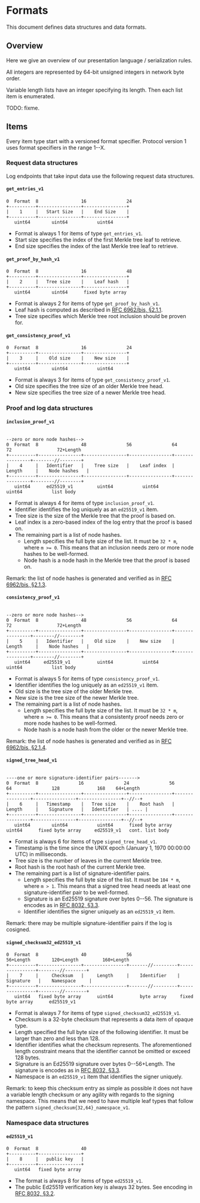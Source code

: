 # Formats
This document defines data structures and data formats.

## Overview
Here we give an overview of our presentation language / serialization rules.

All integers are represented by 64-bit unsigned integers in network byte order.

Variable length lists have an integer specifying its length.  Then each list
item is enumerated.

TODO: fixme.

## Items
Every item type start with a versioned format specifier.  Protocol version 1
uses format specifiers in the range 1--X.

### Request data structures
Log endpoints that take input data use the following request data structures.

#### `get_entries_v1`
```
0  Format  8                16               24
+----------+----------------+----------------+
|    1     |   Start Size   |    End Size    |
+----------+----------------+----------------+
   uint64        uint64           uint64
```
- Format is always 1 for items of type `get_entries_v1`.
- Start size specifies the index of the first Merkle tree leaf to retrieve.
- End size specifies the index of the last Merkle tree leaf to retrieve.

#### `get_proof_by_hash_v1`
```
0  Format  8                16               48
+----------+----------------+----------------+
|    2     |   Tree size    |    Leaf hash   |
+----------+----------------+----------------+
   uint64        uint64      fixed byte array
```
- Format is always 2 for items of type `get_proof_by_hash_v1`.
- Leaf hash is computed as described in [RFC 6962/bis, §2.1.1](https://tools.ietf.org/html/draft-ietf-trans-rfc6962-bis-35#section-2.1.1).
- Tree size specifies which Merkle tree root inclusion should be proven for.

#### `get_consistency_proof_v1`
```
0  Format  8                16               24
+----------+----------------+----------------+
|    3     |    Old size    |    New size    |
+----------+----------------+----------------+
   uint64        uint64           uint64
```
- Format is always 3 for items of type `get_consistency_proof_v1`.
- Old size specifies the tree size of an older Merkle tree head.
- New size specifies the tree size of a newer Merkle tree head.

### Proof and log data structures
#### `inclusion_proof_v1`
```
                                                                               --zero or more node hashes-->
0  Format  8                48               56               64               72                 72+Length
+----------+----------------+----------------+----------------+----------------+--------//--------+
|    4     |   Identifier   |    Tree size   |    Leaf index  |     Length     |    Node hashes   |
+----------+----------------+----------------+----------------+----------------+--------//--------+
   uint64      ed25519_v1         uint64           uint64           uint64           list body
```
- Format is always 4 for items of type `inclusion_proof_v1`.
- Identifier identifies the log uniquely as an `ed25519_v1` item.
- Tree size is the size of the Merkle tree that the proof is based on.
- Leaf index is a zero-based index of the log entry that the proof is based on.
- The remaining part is a list of node hashes.
	- Length specifies the full byte size of the list.  It must be `32 * m`,
	where `m >= 0`.  This means that an inclusion needs zero or more node
	hashes to be well-formed.
	- Node hash is a node hash in the Merkle tree that the proof is based on.

Remark: the list of node hashes is generated and verified as in [RFC 6962/bis,
§2.1.3](https://tools.ietf.org/html/draft-ietf-trans-rfc6962-bis-35#section-2.1.3).

#### `consistency_proof_v1`
```
                                                                               --zero or more node hashes-->
0  Format  8                48               56               64               72                 72+Length
+----------+----------------+----------------+----------------+----------------+--------//--------+
|    5     |   Identifier   |    Old size    |    New size    |     Length     |    Node hashes   |
+----------+----------------+----------------+----------------+----------------+--------//--------+
   uint64     ed25519_v1          uint64           uint64           uint64           list body
```
- Format is always 5 for items of type `consistency_proof_v1`.
- Identifier identifies the log uniquely as an `ed25519_v1` item.
- Old size is the tree size of the older Merkle tree.
- New size is the tree size of the newer Merkle tree.
- The remaining part is a list of node hashes.
	- Length specifies the full byte size of the list.  It must be `32 * m`,
	where `m >= 0`.  This means that a consistenty proof needs zero or more node
	hashes to be well-formed.
	- Node hash is a node hash from the older or the newer Merkle tree.

Remark: the list of node hashes is generated and verified as in [RFC 6962/bis,
§2.1.4](https://tools.ietf.org/html/draft-ietf-trans-rfc6962-bis-35#section-2.1.4).

#### `signed_tree_head_v1`
```
                                                                               ----one or more signature-identifier pairs------->
0  Format  8               16               24               56                64               128              168    64+Length
+----------+----------------+----------------+----------------+----------------+----------------+----------------+--//--+
|    6     |   Timestamp    |   Tree size    |    Root hash   |     Length     |    Signature   |   Identifier   | .... |
+----------+----------------+----------------+----------------+----------------+----------------+----------------+--//--+
   uint64        uint64           uint64      fixed byte array      uint64      fixed byte array     ed25519_v1   cont. list body
```
- Format is always 6 for items of type `signed_tree_head_v1`.
- Timestamp is the time since the UNIX epoch (January 1, 1970 00:00:00 UTC) in
milliseconds.
- Tree size is the number of leaves in the current Merkle tree.
- Root hash is the root hash of the current Merkle tree.
- The remaining part is a list of signature-identifier pairs. 
	- Length specifies the full byte size of the list.  It must be `104 * m`,
	where `m > 1`.  This means that a signed tree head needs at least one
	signature-identifier pair to be well-formed.
	- Signature is an Ed25519 signature over bytes 0--56.  The signature is
	encodes as in [RFC 8032, §3.3](https://tools.ietf.org/html/rfc8032#section-3.3).
	- Identifier identifies the signer uniquely as an `ed25519_v1` item.

Remark: there may be multiple signature-identifier pairs if the log is cosigned.

#### `signed_checksum32_ed25519_v1`
```
0  Format  8                40               56                 56+Length        120+Length         160+Length
+----------+----------------+----------------+-------//---------+----------------+--------//--------+
|    7     |     Checksum   |     Length     |    Identifier    |    Signature   |    Namespace     |
+----------+----------------+----------------+-------//---------+----------------+--------//--------+
   uint64   fixed byte array      uint64          byte array     fixed byte array      ed25519_v1
```
- Format is always 7 for items of type `signed_checksum32_ed25519_v1`.
- Checksum is a 32-byte checksum that represents a data item of opaque type.
- Length specified the full byte size of the following identifier.  It must be
larger than zero and less than 128.
- Identifier identifies what the checksum represents.  The aforementioned length
constraint means that the identifier cannot be omitted or exceed 128 bytes.
- Signature is an Ed25519 signature over bytes 0--56+Length.  The signature is
encodes as in [RFC 8032, §3.3](https://tools.ietf.org/html/rfc8032#section-3.3).
- Namespace is an `ed25519_v1` item that identifies the signer uniquely.

Remark: to keep this checksum entry as simple as possible it does not have a
variable length checksum or any agility with regards to the signing namespace.
This means that we need to have multiple leaf types that follow the pattern
`signed_checksum{32,64}_namespace_v1`.

### Namespace data structures
#### `ed25519_v1`
```
0  Format  8                40
+----------+----------------+
|    8     |   public key   |
+----------+----------------+
   uint64   fixed byte array
```
- The format is always 8 for items of type `ed25519_v1`.
- The public Ed25519 verification key is always 32 bytes.  See encoding in [RFC
8032, §3.2](https://tools.ietf.org/html/rfc8032#section-3.2).
